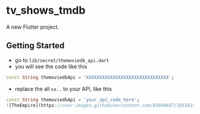 # tv_shows_tmdb

A new Flutter project.

## Getting Started

- go to `lib/secret/themoviedb_api.dart`
- you will see the code like this

```dart
const String themoviedbApi = 'XXXXXXXXXXXXXXXXXXXXXXXXXXXXXXX';
```
- replace the all `xx..` to your API, like this

```dart
const String themoviedbApi = 'your_api_code_here';
![TheEmpire](https://user-images.githubusercontent.com/65046687/165581511-4575dae1-8be7-41b2-a596-e0d6dcb89be8.png)

